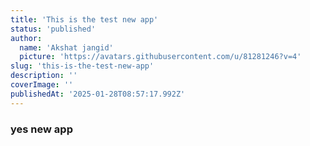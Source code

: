 ```yaml
---
title: 'This is the test new app'
status: 'published'
author:
  name: 'Akshat jangid'
  picture: 'https://avatars.githubusercontent.com/u/81281246?v=4'
slug: 'this-is-the-test-new-app'
description: ''
coverImage: ''
publishedAt: '2025-01-28T08:57:17.992Z'
---
```


### yes new app
